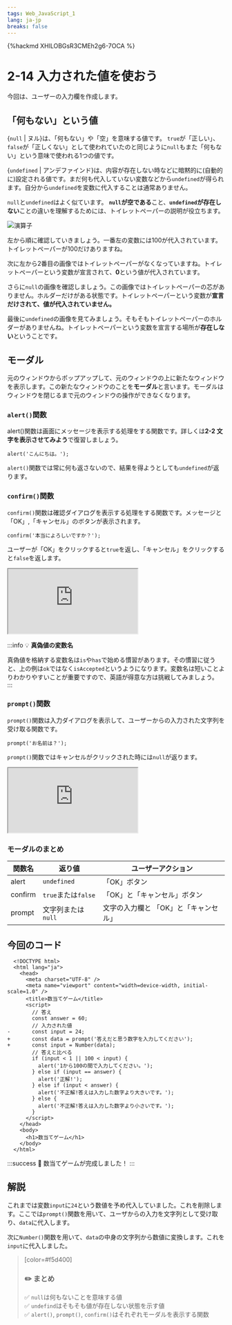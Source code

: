```yaml
---
tags: Web_JavaScript_1
lang: ja-jp
breaks: false
---
```


{%hackmd XHlLOBGsR3CMEh2g6-7OCA %}

# 2-14 入力された値を使おう

今回は、ユーザーの入力欄を作成します。

## 「何もない」という値

{`null` | ヌル}は、「何もない」や「空」を意味する値です。 `true`が「正しい」、`false`が「正しくない」として使われていたのと同じように`null`もまた「何もない」という意味で使われる1つの値です。

{`undefined` | アンデファインド}は、内容が存在しない時などに暗黙的に(自動的に)設定される値です。まだ何も代入していない変数などから`undefined`が得られます。自分から`undefined`を変数に代入することは通常ありません。

`null`と`undefined`はよく似ています。
**`null`が空である**こと、**`undefined`が存在しない**ことの違いを理解するためには、トイレットペーパーの説明が役立ちます。

![演算子](https://uec-programming.github.io/basic_training/web-sample/img/null-undef.png)

左から順に確認していきましょう。一番左の変数には100が代入されています。トイレットペーパーが100だけありますね。

次に左から2番目の画像ではトイレットペーパーがなくなっていますね。トイレットペーパーという変数が宣言されて、**0**という値が代入されています。

さらに`null`の画像を確認しましょう。この画像ではトイレットペーパーの芯がありません。ホルダーだけがある状態です。トイレットペーパーという変数が**宣言だけされて、値が代入されていません。**

最後に`undefined`の画像を見てみましょう。そもそもトイレットペーパーのホルダーがありませんね。トイレットペーパーという変数を宣言する場所が**存在しない**ということです。

## モーダル

元のウィンドウからポップアップして、元のウィンドウの上に新たなウィンドウを表示します。この新たなウィンドウのことを**モーダル**と言います。モーダルはウィンドウを閉じるまで元のウィンドウの操作ができなくなります。

### `alert()`関数

alert()関数は画面にメッセージを表示する処理をする関数です。詳しくは**2-2 文字を表示させてみよう**で復習しましょう。
```javascript=
alert('こんにちは。');
```
`alert()`関数では常に何も返さないので、結果を得ようとしても`undefined`が返ります。

### `confirm()`関数
`confirm()`関数は確認ダイアログを表示する処理をする関数です。メッセージと「OK」,「キャンセル」のボタンが表示されます。
```javascript=
confirm('本当によろしいですか？');
```

ユーザーが「OK」をクリックすると`true`を返し、「キャンセル」をクリックすると`false`を返します。

<iframe src="https://uec-programming.github.io/basic_training/web-sample/editor.html?code=const%20ok%20=%20confirm('本当によろしいですか？');%0Aconsole.log(ok);"></iframe>

:::info
:bulb: **真偽値の変数名**

真偽値を格納する変数名は`is`や`has`で始める慣習があります。その慣習に従うと、上の例は`ok`ではなく`isAccepted`というようになります。変数名は短いことよりわかりやすいことが重要ですので、英語が得意な方は挑戦してみましょう。
:::

### `prompt()`関数
`prompt()`関数は入力ダイアログを表示して、ユーザーからの入力された文字列を受け取る関数です。
```javascript=
prompt('お名前は？');
```
`prompt()`関数ではキャンセルがクリックされた時には`null`が返ります。
<iframe src="https://uec-programming.github.io/basic_training/web-sample/editor.html?code=const%20name%20=%20prompt('お名前は？');%0Aconsole.log(name);"></iframe>

### モーダルのまとめ

| 関数名   | 返り値 | ユーザーアクション   |
| ------- | -------- | -------- |
| alert   | `undefined` | 「OK」ボタン
| confirm | `true`または`false` | 「OK」と「キャンセル」ボタン
| prompt  | 文字列または`null` | 文字の入力欄と 「OK」と「キャンセル」

## 今回のコード

```diff=
  <!DOCTYPE html>
  <html lang="ja">
    <head>
      <meta charset="UTF-8" />
      <meta name="viewport" content="width=device-width, initial-scale=1.0" />
      <title>数当てゲーム</title>
      <script>
        // 答え
        const answer = 60;
        // 入力された値
-       const input = 24;
+       const data = prompt('答えだと思う数字を入力してください');
+       const input = Number(data);
        // 答えと比べる
        if (input < 1 || 100 < input) {
          alert('1から100の間で入力してください。');
        } else if (input == answer) {
          alert('正解!');
        } else if (input < answer) {
          alert('不正解!答えは入力した数字より大きいです。');
        } else {
          alert('不正解!答えは入力した数字より小さいです。');
        }
      </script>
    </head>
    <body>
      <h1>数当てゲーム</h1>
    </body>
  </html>
```

:::success
:tada: 数当てゲームが完成しました！
:::

## 解説
これまでは変数`input`に`24`という数値を予め代入していました。これを削除します。ここでは`prompt()`関数を用いて、ユーザからの入力を文字列として受け取り、`data`に代入します。

次に`Number()`関数を用いて、`data`の中身の文字列から数値に変換します。これを`input`に代入しました。


> [color=#f5d400]
> ### :pencil2: **まとめ**
> 
> :white_check_mark: `null`は何もないことを意味する値  
> :white_check_mark: `undefind`はそもそも値が存在しない状態を示す値  
> :white_check_mark: `alert()`, `prompt()`, `confirm()`はそれぞれモーダルを表示する関数  

